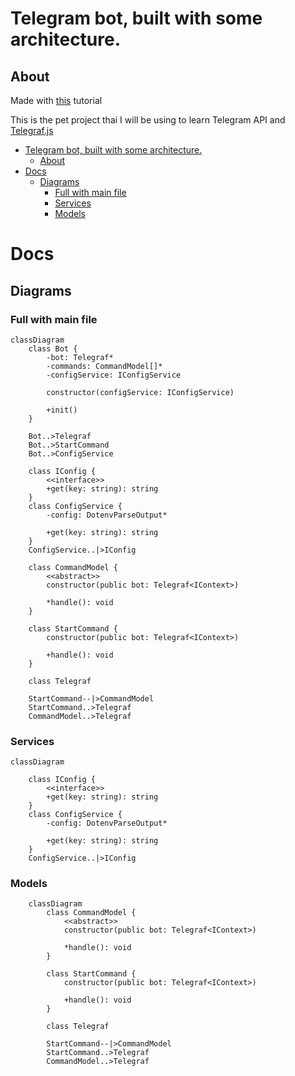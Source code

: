 
# Telegram bot, built with some architecture.

## About
Made with [this](https://www.youtube.com/watch?v=ssaG31RBao0) tutorial

This is the pet project thai I will be using to learn Telegram API and [Telegraf.js](https://github.com/telegraf/telegraf)

<!--toc:start-->
- [Telegram bot, built with some architecture.](#telegram-bot-built-with-some-architecture)
  - [About](#about)
- [Docs](#docs)
  - [Diagrams](#diagrams)
    - [Full with main file](#full-with-main-file)
    - [Services](#services)
    - [Models](#models)
<!--toc:end-->

# Docs

## Diagrams

### Full with main file
```mermaid
classDiagram
    class Bot {
        -bot: Telegraf*
        -commands: CommandModel[]*
        -configService: IConfigService
        
        constructor(configService: IConfigService)
        
        +init()
    }
    
    Bot..>Telegraf
    Bot..>StartCommand
    Bot..>ConfigService
    
    class IConfig {
        <<interface>>
        +get(key: string): string
    }
    class ConfigService {
        -config: DotenvParseOutput*

        +get(key: string): string
    }
    ConfigService..|>IConfig
    
    class CommandModel {
        <<abstract>>
        constructor(public bot: Telegraf<IContext>)

        *handle(): void
    }

    class StartCommand {
        constructor(public bot: Telegraf<IContext>)

        +handle(): void
    }

    class Telegraf

    StartCommand--|>CommandModel
    StartCommand..>Telegraf
    CommandModel..>Telegraf
```

### Services

```mermaid
classDiagram
    
    class IConfig {
        <<interface>>
        +get(key: string): string
    }
    class ConfigService {
        -config: DotenvParseOutput*

        +get(key: string): string
    }
    ConfigService..|>IConfig
```

### Models

```mermaid
    classDiagram
        class CommandModel {
            <<abstract>>
            constructor(public bot: Telegraf<IContext>)
            
            *handle(): void
        }
        
        class StartCommand {
            constructor(public bot: Telegraf<IContext>)
            
            +handle(): void
        }
        
        class Telegraf
        
        StartCommand--|>CommandModel
        StartCommand..>Telegraf
        CommandModel..>Telegraf
```
